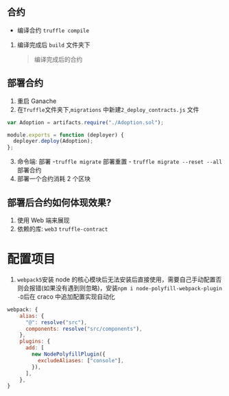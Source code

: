 ## 合约

- 编译合约 `truffle compile`

1. 编译完成后 `build` 文件夹下
   > 编译完成后的合约

## 部署合约

1. 重启 Ganache
2. 在`Truffle`文件夹下,`migrations` 中新建`2_deploy_contracts.js` 文件

```js
var Adoption = artifacts.require("./Adoption.sol");

module.exports = function (deployer) {
  deployer.deploy(Adoption);
};
```

3. 命令端: 部署 -`truffle migrate` 部署重置 - `truffle migrate --reset --all` 部署合约
4. 部署一个合约消耗 2 个区块

## 部署后合约如何体现效果?

1. 使用 Web 端来展现
2. 依赖的库: `web3` `truffle-contract`

# 配置项目

1. `webpack5`安装 node 的核心模块后无法安装后直接使用，需要自己手动配置否则会报错(如果没有遇到则忽略)，安装`npm i node-polyfill-webpack-plugin -D`后在 craco 中追加配置实现自动化

```js
webpack: {
    alias: {
      "@": resolve("src"),
      components: resolve("src/components"),
    },
    plugins: {
      add: [
        new NodePolyfillPlugin({
          excludeAliases: ["console"],
        }),
      ],
    },
}
```
